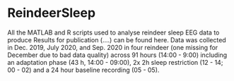 # ReindeerSleep

All the MATLAB and R scripts used to analyse reindeer sleep EEG data to produce Results for publication (....) can be found here.
Data was collected in Dec. 2019, July 2020, and Sep. 2020 in four reindeer (one missing for December due to bad data quality) across 91 hours (14:00 - 9:00) including an adaptation phase (43 h, 14:00 - 09:00), 2x 2h sleep restriction (12 - 14; 00 - 02) and a 24 hour baseline recording (05 - 05).
